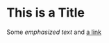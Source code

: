 This is a Title
===============

Some *emphasized text* and [a
link](http://daringfireball.net/projects/markdown/)
